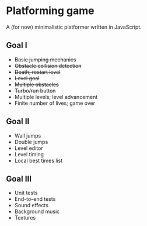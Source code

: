 # Platforming game

A (for now) minimalistic platformer written in JavaScript.

## Goal I

* ~~Basic jumping mechanics~~
* ~~Obstacle collision detection~~
* ~~Death; restart level~~
* ~~Level goal~~
* ~~Multiple obstacles~~
* ~~Turbo/run button~~
* Multiple levels; level advancement
* Finite number of lives; game over

## Goal II

* Wall jumps
* Double jumps
* Level editor
* Level timing
* Local best times list

## Goal III

* Unit tests
* End-to-end tests
* Sound effects
* Background music
* Textures
